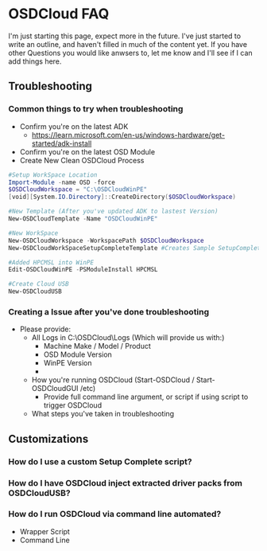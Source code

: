 # OSDCloud FAQ

I'm just starting this page, expect more in the future.  I've just started to write an outline, and haven't filled in much of the content yet.  If you have other Questions you would like anwsers to, let me know and I'll see if I can add things here.

## Troubleshooting

### Common things to try when troubleshooting
- Confirm you're on the latest ADK
  - https://learn.microsoft.com/en-us/windows-hardware/get-started/adk-install
- Confirm you're on the latest OSD Module
- Create New Clean OSDCloud Process

```PowerShell
#Setup WorkSpace Location
Import-Module -name OSD -force
$OSDCloudWorkspace = "C:\OSDCloudWinPE"
[void][System.IO.Directory]::CreateDirectory($OSDCloudWorkspace)

#New Template (After you've updated ADK to lastest Version)
New-OSDCloudTemplate -Name "OSDCloudWinPE"

#New WorkSpace
New-OSDCloudWorkspace -WorkspacePath $OSDCloudWorkspace
New-OSDCloudWorkSpaceSetupCompleteTemplate #Creates Sample SetupComplete templates in Workspace

#Added HPCMSL into WinPE
Edit-OSDCloudWinPE -PSModuleInstall HPCMSL

#Create Cloud USB
New-OSDCloudUSB
```


### Creating a Issue after you've done troubleshooting
- Please provide:
  - All Logs in C:\OSDCloud\Logs (Which will provide us with:)
    - Machine Make / Model / Product
    - OSD Module Version
    - WinPE Version
    - 
  - How you're running OSDCloud (Start-OSDCloud / Start-OSDCloudGUI /etc)
    - Provide full command line argument, or script if using script to trigger OSDCloud
  - What steps you've taken in troubleshooting

## Customizations
### How do I use a custom Setup Complete script?

### How do I have OSDCloud inject extracted driver packs from OSDCloudUSB?

### How do I run OSDCloud via command line automated?
 - Wrapper Script
 - Command Line

